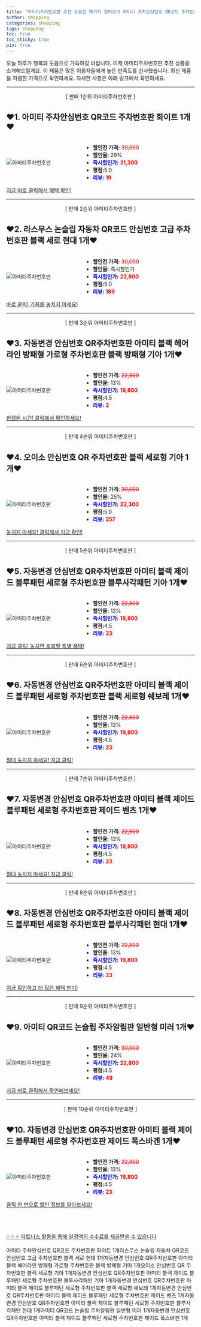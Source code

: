 ```yaml
---
title: "아미티주차번호판 추천 유용한 패키지 알아보기 아미티 주차안심번호 QR코드 주차번호판 화이트"
author: shopping
categories: shopping
tags: shopping
toc: true
toc_sticky: true
pin: true
---
```

오늘 하루가 행복과 웃음으로 가득하길 바랍니다. 이제 아미티주차번호판 추천 상품을 소개해드릴게요. 이 제품은 많은 이용자들에게 높은 만족도를 선사했습니다. 최신 제품을 저렴한 가격으로 확인하세요. 자세한 사항은 아래 링크에서 확인하세요.

---
<p class="toplist" style="margin: 0 auto; display: block; width: fit-content;">[ 판매 1순위 아미티주차번호판 ]</p>

<h2><strong>❤️1. 아미티 주차안심번호 QR코드 주차번호판 화이트 1개❤️</strong></h2>

<div style="display: flex; align-items: center;">
    <div style="flex: 0.4;">
        <img src="https://thumbnail7.coupangcdn.com/thumbnails/remote/230x230ex/image/retail/images/2024/05/09/10/5/a13e7b99-3a37-412a-b65b-d4bac3c363f7.jpg" alt="아미티주차번호판" style="max-width: 100%;">
    </div>
    <div style="flex: 0.6; margin-left: 10px;">
        <ul>
            <li><strong>할인전 가격:</strong> <del style="color: red;">30,000</del></li>
            <li><strong>할인율:</strong> 29%</li>
            <li><span style='color:blue'><strong>즉시할인가:</strong></span> <span style='color:red'><strong>21,300</strong></span></li>
            <li><strong>평점:</strong>5.0</li>
            <li><span style='color:blue'><strong>리뷰:</strong></span> <span style='color:red'><strong>19</strong></span></li>
        </ul>
    </div>
</div>
<div class="center">
    <a href="https://selin100587001.github.io?lptag=AF9450613&subid=githubio&pageKey=8087354443&traceid=V0-153&itemId=22829292865&vendorItemId=89864079573" class="myButton">
        지금 바로 클릭해서 혜택 확인!
    </a>
</div>


---
<p class="toplist" style="margin: 0 auto; display: block; width: fit-content;">[ 판매 2순위 아미티주차번호판 ]</p>

<h2><strong>❤️2. 라스무스 논슬립 자동차 QR코드 안심번호 고급 주차번호판 블랙 세로 현대 1개❤️</strong></h2>

<div style="display: flex; align-items: center;">
    <div style="flex: 0.4;">
        <img src="https://thumbnail10.coupangcdn.com/thumbnails/remote/230x230ex/image/vendor_inventory/c9f3/1429bba9a3c932b2ea9eea447d846c27032bab01950170fbe297dabcc072.png" alt="아미티주차번호판" style="max-width: 100%;">
    </div>
    <div style="flex: 0.6; margin-left: 10px;">
        <ul>
            <li><strong>할인전 가격:</strong> <del style="color: red;">30,000</del></li>
            <li><strong>할인율:</strong> 즉시할인가</li>
            <li><span style='color:blue'><strong>즉시할인가:</strong></span> <span style='color:red'><strong>22,800</strong></span></li>
            <li><strong>평점:</strong>5.0</li>
            <li><span style='color:blue'><strong>리뷰:</strong></span> <span style='color:red'><strong>189</strong></span></li>
        </ul>
    </div>
</div>
<div class="center">
    <a href="https://selin100587001.github.io?lptag=AF9450613&subid=githubio&pageKey=7755319737&traceid=V0-153&itemId=20900620606&vendorItemId=88420180155" class="myButton">
        바로 클릭! 기회를 놓치지 마세요!
    </a>
</div>


---
<p class="toplist" style="margin: 0 auto; display: block; width: fit-content;">[ 판매 3순위 아미티주차번호판 ]</p>

<h2><strong>❤️3. 자동변경 안심번호 QR주차번호판 아미티 블랙 헤어라인 방패형 가로형 주차번호판 블랙 방패형 기아 1개❤️</strong></h2>

<div style="display: flex; align-items: center;">
    <div style="flex: 0.4;">
        <img src="https://thumbnail7.coupangcdn.com/thumbnails/remote/230x230ex/image/vendor_inventory/238d/d6955ab12cde82f8af471d135c8f78405ccf2db9b46e50da6da66c49f45a.png" alt="아미티주차번호판" style="max-width: 100%;">
    </div>
    <div style="flex: 0.6; margin-left: 10px;">
        <ul>
            <li><strong>할인전 가격:</strong> <del style="color: red;">22,800</del></li>
            <li><strong>할인율:</strong> 13%</li>
            <li><span style='color:blue'><strong>즉시할인가:</strong></span> <span style='color:red'><strong>19,800</strong></span></li>
            <li><strong>평점:</strong>4.5</li>
            <li><span style='color:blue'><strong>리뷰:</strong></span> <span style='color:red'><strong>2</strong></span></li>
        </ul>
    </div>
</div>
<div class="center">
    <a href="https://selin100587001.github.io?lptag=AF9450613&subid=githubio&pageKey=7851183751&traceid=V0-153&itemId=21400593733&vendorItemId=88457417598" class="myButton">
        한정된 시간! 클릭해서 확인하세요!
    </a>
</div>


---
<p class="toplist" style="margin: 0 auto; display: block; width: fit-content;">[ 판매 4순위 아미티주차번호판 ]</p>

<h2><strong>❤️4. 오이소 안심번호 QR 주차번호판 블랙 세로형 기아 1개❤️</strong></h2>

<div style="display: flex; align-items: center;">
    <div style="flex: 0.4;">
        <img src="https://thumbnail7.coupangcdn.com/thumbnails/remote/230x230ex/image/vendor_inventory/c5ab/72123ba434521b4669399e31053b9ea2a220ada270d671785c0e138c8d10.png" alt="아미티주차번호판" style="max-width: 100%;">
    </div>
    <div style="flex: 0.6; margin-left: 10px;">
        <ul>
            <li><strong>할인전 가격:</strong> <del style="color: red;">30,000</del></li>
            <li><strong>할인율:</strong> 25%</li>
            <li><span style='color:blue'><strong>즉시할인가:</strong></span> <span style='color:red'><strong>22,300</strong></span></li>
            <li><strong>평점:</strong>5.0</li>
            <li><span style='color:blue'><strong>리뷰:</strong></span> <span style='color:red'><strong>257</strong></span></li>
        </ul>
    </div>
</div>
<div class="center">
    <a href="https://selin100587001.github.io?lptag=AF9450613&subid=githubio&pageKey=7885069663&traceid=V0-153&itemId=21572807956&vendorItemId=88240425287" class="myButton">
        놓치지 마세요! 클릭해서 지금 확인!
    </a>
</div>


---
<p class="toplist" style="margin: 0 auto; display: block; width: fit-content;">[ 판매 5순위 아미티주차번호판 ]</p>

<h2><strong>❤️5. 자동변경 안심번호 QR주차번호판 아미티 블랙 제이드 블루패턴 세로형 주차번호판 블루사각패턴 기아 1개❤️</strong></h2>

<div style="display: flex; align-items: center;">
    <div style="flex: 0.4;">
        <img src="https://thumbnail8.coupangcdn.com/thumbnails/remote/230x230ex/image/vendor_inventory/4020/c779c3ef0f19811020edda36c7e6e6f9a4e541169d39d08a09bfb8e59f10.jpg" alt="아미티주차번호판" style="max-width: 100%;">
    </div>
    <div style="flex: 0.6; margin-left: 10px;">
        <ul>
            <li><strong>할인전 가격:</strong> <del style="color: red;">22,800</del></li>
            <li><strong>할인율:</strong> 13%</li>
            <li><span style='color:blue'><strong>즉시할인가:</strong></span> <span style='color:red'><strong>19,800</strong></span></li>
            <li><strong>평점:</strong>4.5</li>
            <li><span style='color:blue'><strong>리뷰:</strong></span> <span style='color:red'><strong>23</strong></span></li>
        </ul>
    </div>
</div>
<div class="center">
    <a href="https://selin100587001.github.io?lptag=AF9450613&subid=githubio&pageKey=7851156501&traceid=V0-153&itemId=21400476268&vendorItemId=88457522017" class="myButton">
        지금 클릭! 놓치면 후회할 특별 혜택!
    </a>
</div>


---
<p class="toplist" style="margin: 0 auto; display: block; width: fit-content;">[ 판매 6순위 아미티주차번호판 ]</p>

<h2><strong>❤️6. 자동변경 안심번호 QR주차번호판 아미티 블랙 제이드 블루패턴 세로형 주차번호판 블랙 세로형 쉐보레 1개❤️</strong></h2>

<div style="display: flex; align-items: center;">
    <div style="flex: 0.4;">
        <img src="https://thumbnail6.coupangcdn.com/thumbnails/remote/230x230ex/image/vendor_inventory/54c3/f14124521e8eee1aa583c6bdffa19ae5db2a2f1255e51f3be5247959f67c.jpg" alt="아미티주차번호판" style="max-width: 100%;">
    </div>
    <div style="flex: 0.6; margin-left: 10px;">
        <ul>
            <li><strong>할인전 가격:</strong> <del style="color: red;">22,800</del></li>
            <li><strong>할인율:</strong> 13%</li>
            <li><span style='color:blue'><strong>즉시할인가:</strong></span> <span style='color:red'><strong>19,800</strong></span></li>
            <li><strong>평점:</strong>4.5</li>
            <li><span style='color:blue'><strong>리뷰:</strong></span> <span style='color:red'><strong>23</strong></span></li>
        </ul>
    </div>
</div>
<div class="center">
    <a href="https://selin100587001.github.io?lptag=AF9450613&subid=githubio&pageKey=7851156501&traceid=V0-153&itemId=21400382665&vendorItemId=88457015833" class="myButton">
        절대 놓치지 마세요! 지금 클릭!
    </a>
</div>


---
<p class="toplist" style="margin: 0 auto; display: block; width: fit-content;">[ 판매 7순위 아미티주차번호판 ]</p>

<h2><strong>❤️7. 자동변경 안심번호 QR주차번호판 아미티 블랙 제이드 블루패턴 세로형 주차번호판 제이드 벤츠 1개❤️</strong></h2>

<div style="display: flex; align-items: center;">
    <div style="flex: 0.4;">
        <img src="https://thumbnail6.coupangcdn.com/thumbnails/remote/230x230ex/image/vendor_inventory/72d6/792c72322beb9ddd3739058a6e3d878de20f6ae84bc4ba9e180608d6729b.jpg" alt="아미티주차번호판" style="max-width: 100%;">
    </div>
    <div style="flex: 0.6; margin-left: 10px;">
        <ul>
            <li><strong>할인전 가격:</strong> <del style="color: red;">22,800</del></li>
            <li><strong>할인율:</strong> 13%</li>
            <li><span style='color:blue'><strong>즉시할인가:</strong></span> <span style='color:red'><strong>19,800</strong></span></li>
            <li><strong>평점:</strong>4.5</li>
            <li><span style='color:blue'><strong>리뷰:</strong></span> <span style='color:red'><strong>23</strong></span></li>
        </ul>
    </div>
</div>
<div class="center">
    <a href="https://selin100587001.github.io?lptag=AF9450613&subid=githubio&pageKey=7851156501&traceid=V0-153&itemId=21400897877&vendorItemId=88457522107" class="myButton">
        절대 놓치지 마세요! 지금 클릭!
    </a>
</div>


---
<p class="toplist" style="margin: 0 auto; display: block; width: fit-content;">[ 판매 8순위 아미티주차번호판 ]</p>

<h2><strong>❤️8. 자동변경 안심번호 QR주차번호판 아미티 블랙 제이드 블루패턴 세로형 주차번호판 블루사각패턴 현대 1개❤️</strong></h2>

<div style="display: flex; align-items: center;">
    <div style="flex: 0.4;">
        <img src="https://thumbnail8.coupangcdn.com/thumbnails/remote/230x230ex/image/vendor_inventory/34c7/12da9a3bdc28f329c720bd9ad94831c976bafda8a1bed64a4ab1b0458d33.jpg" alt="아미티주차번호판" style="max-width: 100%;">
    </div>
    <div style="flex: 0.6; margin-left: 10px;">
        <ul>
            <li><strong>할인전 가격:</strong> <del style="color: red;">22,800</del></li>
            <li><strong>할인율:</strong> 13%</li>
            <li><span style='color:blue'><strong>즉시할인가:</strong></span> <span style='color:red'><strong>19,800</strong></span></li>
            <li><strong>평점:</strong>4.5</li>
            <li><span style='color:blue'><strong>리뷰:</strong></span> <span style='color:red'><strong>23</strong></span></li>
        </ul>
    </div>
</div>
<div class="center">
    <a href="https://selin100587001.github.io?lptag=AF9450613&subid=githubio&pageKey=7851156501&traceid=V0-153&itemId=21400476308&vendorItemId=88457522131" class="myButton">
        지금 확인하고 더 많은 혜택 받기!
    </a>
</div>


---
<p class="toplist" style="margin: 0 auto; display: block; width: fit-content;">[ 판매 9순위 아미티주차번호판 ]</p>

<h2><strong>❤️9. 아미티 QR코드 논슬립 주차알림판 일반형 미러 1개❤️</strong></h2>

<div style="display: flex; align-items: center;">
    <div style="flex: 0.4;">
        <img src="https://thumbnail10.coupangcdn.com/thumbnails/remote/230x230ex/image/vendor_inventory/8dfc/d36f0bf44fbae886fc242db9e79590ad4f0299dbc65c9103c7780f0406dc.JPG" alt="아미티주차번호판" style="max-width: 100%;">
    </div>
    <div style="flex: 0.6; margin-left: 10px;">
        <ul>
            <li><strong>할인전 가격:</strong> <del style="color: red;">30,000</del></li>
            <li><strong>할인율:</strong> 24%</li>
            <li><span style='color:blue'><strong>즉시할인가:</strong></span> <span style='color:red'><strong>22,800</strong></span></li>
            <li><strong>평점:</strong>4.5</li>
            <li><span style='color:blue'><strong>리뷰:</strong></span> <span style='color:red'><strong>49</strong></span></li>
        </ul>
    </div>
</div>
<div class="center">
    <a href="https://selin100587001.github.io?lptag=AF9450613&subid=githubio&pageKey=5642182737&traceid=V0-153&itemId=9207510309&vendorItemId=74501115648" class="myButton">
        지금 바로 클릭해서 확인해보세요!
    </a>
</div>


---
<p class="toplist" style="margin: 0 auto; display: block; width: fit-content;">[ 판매 10순위 아미티주차번호판 ]</p>

<h2><strong>❤️10. 자동변경 안심번호 QR주차번호판 아미티 블랙 제이드 블루패턴 세로형 주차번호판 제이드 폭스바겐 1개❤️</strong></h2>

<div style="display: flex; align-items: center;">
    <div style="flex: 0.4;">
        <img src="https://thumbnail10.coupangcdn.com/thumbnails/remote/230x230ex/image/vendor_inventory/c494/456889e1b21353696da59df310de311024a559d9de3bccb36a6beee89496.jpg" alt="아미티주차번호판" style="max-width: 100%;">
    </div>
    <div style="flex: 0.6; margin-left: 10px;">
        <ul>
            <li><strong>할인전 가격:</strong> <del style="color: red;">22,800</del></li>
            <li><strong>할인율:</strong> 13%</li>
            <li><span style='color:blue'><strong>즉시할인가:</strong></span> <span style='color:red'><strong>19,800</strong></span></li>
            <li><strong>평점:</strong>4.5</li>
            <li><span style='color:blue'><strong>리뷰:</strong></span> <span style='color:red'><strong>23</strong></span></li>
        </ul>
    </div>
</div>
<div class="center">
    <a href="https://selin100587001.github.io?lptag=AF9450613&subid=githubio&pageKey=7851156501&traceid=V0-153&itemId=21400897887&vendorItemId=88457522149" class="myButton">
        클릭 한 번으로 할인 정보를 알아보세요!
    </a>
</div>

<br><br><br>[💦 💦 💦 파트너스 활동을 통해 일정액의 수수료를 제공받을 수 있습니다](https://link.coupang.com/a/bcpT2c)<br><br>아미티 주차안심번호 QR코드 주차번호판 화이트 1개라스무스 논슬립 자동차 QR코드 안심번호 고급 주차번호판 블랙 세로 현대 1개자동변경 안심번호 QR주차번호판 아미티 블랙 헤어라인 방패형 가로형 주차번호판 블랙 방패형 기아 1개오이소 안심번호 QR 주차번호판 블랙 세로형 기아 1개자동변경 안심번호 QR주차번호판 아미티 블랙 제이드 블루패턴 세로형 주차번호판 블루사각패턴 기아 1개자동변경 안심번호 QR주차번호판 아미티 블랙 제이드 블루패턴 세로형 주차번호판 블랙 세로형 쉐보레 1개자동변경 안심번호 QR주차번호판 아미티 블랙 제이드 블루패턴 세로형 주차번호판 제이드 벤츠 1개자동변경 안심번호 QR주차번호판 아미티 블랙 제이드 블루패턴 세로형 주차번호판 블루사각패턴 현대 1개아미티 QR코드 논슬립 주차알림판 일반형 미러 1개자동변경 안심번호 QR주차번호판 아미티 블랙 제이드 블루패턴 세로형 주차번호판 제이드 폭스바겐 1개